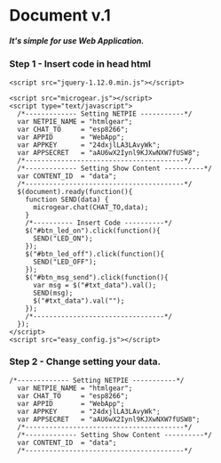 # Document v.1

##### It's simple for use Web Application.

### Step 1 - Insert code in head html
    <script src="jquery-1.12.0.min.js"></script>

    <script src="microgear.js"></script>
    <script type="text/javascript">
      /*------------- Setting NETPIE -----------*/
      var NETPIE_NAME = "htmlgear";
      var CHAT_TO     = "esp8266";
      var APPID       = "WebApp";
      var APPKEY      = "24dxjlLA3LAvyWk";
      var APPSECRET   = "aAU6wX2Iynl9KJXwNXW7fUSW8";
      /*----------------------------------------*/
      /*------------- Setting Show Content ----------*/
      var CONTENT_ID  = "data";
      /*----------------------------------------*/
      $(document).ready(function(){
        function SEND(data) {
          microgear.chat(CHAT_TO,data);
        }
        /*---------- Insert Code ----------*/
        $("#btn_led_on").click(function(){
          SEND("LED_ON");
        });
        $("#btn_led_off").click(function(){
          SEND("LED_OFF");
        });
        $("#btn_msg_send").click(function(){
          var msg = $("#txt_data").val();
          SEND(msg);
          $("#txt_data").val("");
        });
        /*---------------------------------*/
      });
    </script>
    <script src="easy_config.js"></script>

### Step 2 - Change setting your data. 

    /*------------- Setting NETPIE -----------*/
      var NETPIE_NAME = "htmlgear";
      var CHAT_TO     = "esp8266";
      var APPID       = "WebApp";
      var APPKEY      = "24dxjlLA3LAvyWk";
      var APPSECRET   = "aAU6wX2Iynl9KJXwNXW7fUSW8";
      /*----------------------------------------*/
      /*------------- Setting Show Content ----------*/
      var CONTENT_ID  = "data";
      /*----------------------------------------*/

